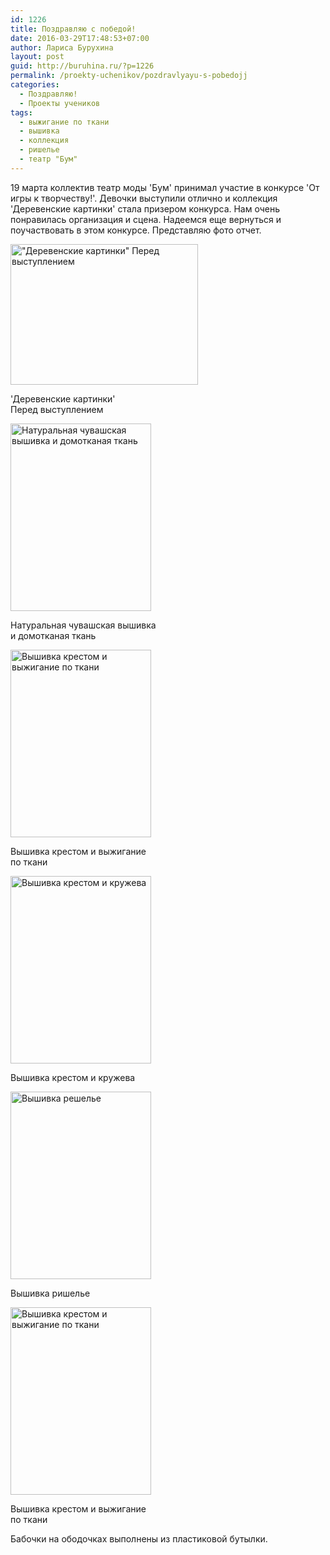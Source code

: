 ```yaml
---
id: 1226
title: Поздравляю с победой!
date: 2016-03-29T17:48:53+07:00
author: Лариса Бурухина
layout: post
guid: http://buruhina.ru/?p=1226
permalink: /proekty-uchenikov/pozdravlyayu-s-pobedojj
categories:
  - Поздравляю!
  - Проекты учеников
tags:
  - выжигание по ткани
  - вышивка
  - коллекция
  - ришелье
  - театр "Бум"
---
```

19 марта коллектив театр моды 'Бум' принимал участие в конкурсе 'От игры к творчеству!'. Девочки выступили отлично и коллекция 'Деревенские картинки' стала призером конкурса. Нам очень понравилась организация и сцена. Надеемся еще вернуться и поучаствовать в этом конкурсе. Представляю фото отчет.

<div id="attachment_1227" style="width: 310px" class="wp-caption alignnone">
  <a href="http://buruhina.ru/wp-content/uploads/2016/03/qm70MBkKjP8.jpg" rel="attachment wp-att-1227"><img aria-describedby="caption-attachment-1227" class="size-medium wp-image-1227" src="http://buruhina.ru/wp-content/uploads/2016/03/qm70MBkKjP8-300x225.jpg" alt="&quot;Деревенские картинки&quot; Перед выступлением" width="300" height="225" srcset="http://buruhina.ru/wp-content/uploads/2016/03/qm70MBkKjP8-300x225.jpg 300w, http://buruhina.ru/wp-content/uploads/2016/03/qm70MBkKjP8.jpg 604w" sizes="(max-width: 300px) 100vw, 300px" /></a>
  
  <p id="caption-attachment-1227" class="wp-caption-text">
    'Деревенские картинки'<br />Перед выступлением
  </p>
</div>

<!--more-->

<div id="attachment_1228" style="width: 235px" class="wp-caption alignnone">
  <a href="http://buruhina.ru/wp-content/uploads/2016/03/F-bd-xXDAk.jpg" rel="attachment wp-att-1228"><img aria-describedby="caption-attachment-1228" class="size-medium wp-image-1228" src="http://buruhina.ru/wp-content/uploads/2016/03/F-bd-xXDAk-225x300.jpg" alt="Натуральная чувашская вышивка и домотканая ткань" width="225" height="300" srcset="http://buruhina.ru/wp-content/uploads/2016/03/F-bd-xXDAk-225x300.jpg 225w, http://buruhina.ru/wp-content/uploads/2016/03/F-bd-xXDAk.jpg 453w" sizes="(max-width: 225px) 100vw, 225px" /></a>
  
  <p id="caption-attachment-1228" class="wp-caption-text">
    Натуральная чувашская вышивка и домотканая ткань
  </p>
</div>

<div id="attachment_1229" style="width: 235px" class="wp-caption alignnone">
  <a href="http://buruhina.ru/wp-content/uploads/2016/03/NbkHcPpr_8.jpg" rel="attachment wp-att-1229"><img aria-describedby="caption-attachment-1229" class="size-medium wp-image-1229" src="http://buruhina.ru/wp-content/uploads/2016/03/NbkHcPpr_8-225x300.jpg" alt="Вышивка крестом и выжигание по ткани" width="225" height="300" srcset="http://buruhina.ru/wp-content/uploads/2016/03/NbkHcPpr_8-225x300.jpg 225w, http://buruhina.ru/wp-content/uploads/2016/03/NbkHcPpr_8.jpg 453w" sizes="(max-width: 225px) 100vw, 225px" /></a>
  
  <p id="caption-attachment-1229" class="wp-caption-text">
    Вышивка крестом и выжигание по ткани
  </p>
</div>

<div id="attachment_1230" style="width: 235px" class="wp-caption alignnone">
  <a href="http://buruhina.ru/wp-content/uploads/2016/03/HV0La4jZoT0.jpg" rel="attachment wp-att-1230"><img aria-describedby="caption-attachment-1230" class="size-medium wp-image-1230" src="http://buruhina.ru/wp-content/uploads/2016/03/HV0La4jZoT0-225x300.jpg" alt="Вышивка крестом и кружева" width="225" height="300" srcset="http://buruhina.ru/wp-content/uploads/2016/03/HV0La4jZoT0-225x300.jpg 225w, http://buruhina.ru/wp-content/uploads/2016/03/HV0La4jZoT0.jpg 453w" sizes="(max-width: 225px) 100vw, 225px" /></a>
  
  <p id="caption-attachment-1230" class="wp-caption-text">
    Вышивка крестом и кружева
  </p>
</div>

<div id="attachment_1231" style="width: 235px" class="wp-caption alignnone">
  <a href="http://buruhina.ru/wp-content/uploads/2016/03/Kj3IQnAoXZ8.jpg" rel="attachment wp-att-1231"><img aria-describedby="caption-attachment-1231" class="size-medium wp-image-1231" src="http://buruhina.ru/wp-content/uploads/2016/03/Kj3IQnAoXZ8-225x300.jpg" alt="Вышивка решелье" width="225" height="300" srcset="http://buruhina.ru/wp-content/uploads/2016/03/Kj3IQnAoXZ8-225x300.jpg 225w, http://buruhina.ru/wp-content/uploads/2016/03/Kj3IQnAoXZ8.jpg 453w" sizes="(max-width: 225px) 100vw, 225px" /></a>
  
  <p id="caption-attachment-1231" class="wp-caption-text">
    Вышивка ришелье
  </p>
</div>

<div id="attachment_1232" style="width: 235px" class="wp-caption alignnone">
  <a href="http://buruhina.ru/wp-content/uploads/2016/03/KNjKAJuGnTs.jpg" rel="attachment wp-att-1232"><img aria-describedby="caption-attachment-1232" class="size-medium wp-image-1232" src="http://buruhina.ru/wp-content/uploads/2016/03/KNjKAJuGnTs-225x300.jpg" alt="Вышивка крестом и выжигание по ткани" width="225" height="300" srcset="http://buruhina.ru/wp-content/uploads/2016/03/KNjKAJuGnTs-225x300.jpg 225w, http://buruhina.ru/wp-content/uploads/2016/03/KNjKAJuGnTs.jpg 453w" sizes="(max-width: 225px) 100vw, 225px" /></a>
  
  <p id="caption-attachment-1232" class="wp-caption-text">
    Вышивка крестом и выжигание по ткани
  </p>
</div>

Бабочки на ободочках выполнены из пластиковой бутылки.